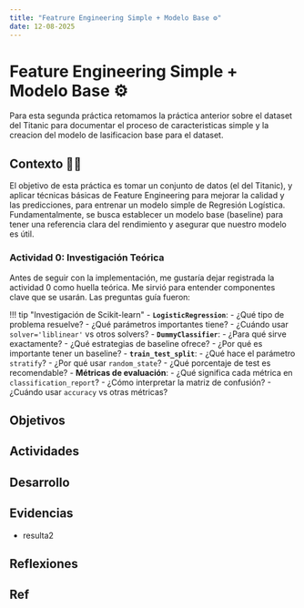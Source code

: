 ```yaml
---
title: "Featrure Engineering Simple + Modelo Base ⚙️"
date: 12-08-2025
---
```


# Feature Engineering Simple + Modelo Base ⚙️

Para esta segunda práctica retomamos la práctica anterior sobre el dataset del Titanic para documentar el proceso de caracteristicas simple y la creacion del modelo de lasificacion base para el dataset. 

## Contexto 🤔💭

El objetivo de esta práctica es tomar un conjunto de datos (el del Titanic), y aplicar técnicas básicas de Feature Engineering para mejorar la calidad y las predicciones, para entrenar un modelo simple de Regresión Logística. Fundamentalmente, se busca establecer un modelo base (baseline) para tener una referencia clara del rendimiento y asegurar que nuestro modelo es útil.

### Actividad 0: Investigación Teórica
Antes de seguir con la implementación, me gustaría dejar registrada la actividad 0 como huella teórica. Me sirvió para entender componentes clave que se usarán. Las preguntas guía fueron:

!!! tip "Investigación de Scikit-learn"
    - **`LogisticRegression`**:
        - ¿Qué tipo de problema resuelve?
        - ¿Qué parámetros importantes tiene?
        - ¿Cuándo usar `solver='liblinear'` vs otros solvers?
    - **`DummyClassifier`**:
        - ¿Para qué sirve exactamente?
        - ¿Qué estrategias de baseline ofrece?
        - ¿Por qué es importante tener un baseline?
    - **`train_test_split`**:
        - ¿Qué hace el parámetro `stratify`?
        - ¿Por qué usar `random_state`?
        - ¿Qué porcentaje de test es recomendable?
    - **Métricas de evaluación**:
        - ¿Qué significa cada métrica en `classification_report`?
        - ¿Cómo interpretar la matriz de confusión?
        - ¿Cuándo usar `accuracy` vs otras métricas?

## Objetivos 

## Actividades

## Desarrollo

## Evidencias
- resulta2

## Reflexiones

## Ref
